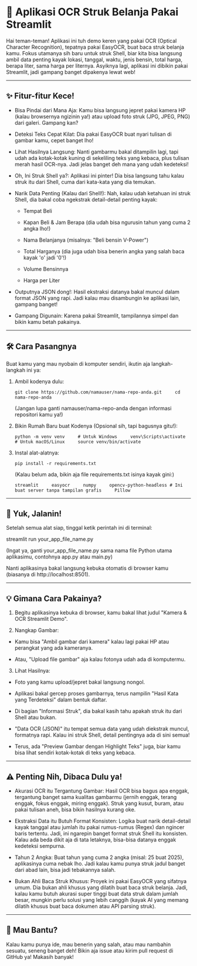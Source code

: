  # 🧾 Aplikasi OCR Struk Belanja Pakai Streamlit

 Hai teman-teman! Aplikasi ini tuh demo keren yang pakai OCR (Optical Character Recognition), tepatnya pakai EasyOCR, buat baca struk belanja kamu. Fokus utamanya sih baru untuk struk Shell, biar kita bisa langsung ambil data penting kayak lokasi, tanggal, waktu, jenis bensin, total harga, berapa liter, sama harga per liternya. Asyiknya lagi, aplikasi ini dibikin pakai Streamlit, jadi gampang banget dipakenya lewat web!

 ---

 ## ✨ Fitur-fitur Kece!

 * Bisa Pindai dari Mana Aja: Kamu bisa langsung jepret pakai kamera HP (kalau browsernya ngizinin ya!) atau upload foto struk (JPG, JPEG, PNG) dari galeri. Gampang kan?

 * Deteksi Teks Cepat Kilat: Dia pakai EasyOCR buat nyari tulisan di gambar kamu, cepet banget lho!

 * Lihat Hasilnya Langsung: Nanti gambarmu bakal ditampilin lagi, tapi udah ada kotak-kotak kuning di sekeliling teks yang kebaca, plus tulisan merah hasil OCR-nya. Jadi jelas banget deh mana yang udah kedeteksi!

 * Oh, Ini Struk Shell ya?: Aplikasi ini pinter! Dia bisa langsung tahu kalau struk itu dari Shell, cuma dari kata-kata yang dia temukan.

 * Narik Data Penting (Kalau dari Shell!): Nah, kalau udah ketahuan ini struk Shell, dia bakal coba ngekstrak detail-detail penting kayak:

   * Tempat Beli

   * Kapan Beli & Jam Berapa (dia udah bisa ngurusin tahun yang cuma 2 angka lho!)

   * Nama Belanjanya (misalnya: "Beli bensin V-Power")

   * Total Harganya (dia juga udah bisa benerin angka yang salah baca kayak 'o' jadi '0'!)

   * Volume Bensinnya

   * Harga per Liter

 * Outputnya JSON dong!: Hasil ekstraksi datanya bakal muncul dalam format JSON yang rapi. Jadi kalau mau disambungin ke aplikasi lain, gampang banget!

 * Gampang Digunain: Karena pakai Streamlit, tampilannya simpel dan bikin kamu betah pakainya.

 ---

 ## 🛠️ Cara Pasangnya

 Buat kamu yang mau nyobain di komputer sendiri, ikutin aja langkah-langkah ini ya:

 1. Ambil kodenya dulu:

        git clone https://github.com/namauser/nama-repo-anda.git     cd nama-repo-anda         

    (Jangan lupa ganti namauser/nama-repo-anda dengan informasi repositori kamu ya!)

 2. Bikin Rumah Baru buat Kodenya (Opsional sih, tapi bagusnya gitu!):

        python -m venv venv     # Untuk Windows     venv\Scripts\activate     # Untuk macOS/Linux     source venv/bin/activate         

 3. Instal alat-alatnya:

        pip install -r requirements.txt         

    (Kalau belum ada, bikin aja file requirements.txt isinya kayak gini:)

        streamlit     easyocr     numpy     opencv-python-headless # Ini buat server tanpa tampilan grafis     Pillow         

 ---

 ## 🚀 Yuk, Jalanin!

 Setelah semua alat siap, tinggal ketik perintah ini di terminal:

  streamlit run your_app_file_name.py  

 (Ingat ya, ganti your_app_file_name.py sama nama file Python utama aplikasimu, contohnya app.py atau main.py)

 Nanti aplikasinya bakal langsung kebuka otomatis di browser kamu (biasanya di http://localhost:8501).

 ---

 ## 💡 Gimana Cara Pakainya?

 1. Begitu aplikasinya kebuka di browser, kamu bakal lihat judul "Kamera & OCR Streamlit Demo".

 2. Nangkap Gambar:

   * Kamu bisa "Ambil gambar dari kamera" kalau lagi pakai HP atau perangkat yang ada kameranya.

   * Atau, "Upload file gambar" aja kalau fotonya udah ada di komputermu.

 3. Lihat Hasilnya:

   * Foto yang kamu upload/jepret bakal langsung nongol.

   * Aplikasi bakal gercep proses gambarnya, terus nampilin "Hasil Kata yang Terdeteksi" dalam bentuk daftar.

   * Di bagian "Informasi Struk", dia bakal kasih tahu apakah struk itu dari Shell atau bukan.

   * "Data OCR (JSON)" itu tempat semua data yang udah diekstrak muncul, formatnya rapi. Kalau ini struk Shell, detail pentingnya ada di sini semua!

   * Terus, ada "Preview Gambar dengan Highlight Teks" juga, biar kamu bisa lihat sendiri kotak-kotak di teks yang kebaca.

 ---

 ## ⚠️ Penting Nih, Dibaca Dulu ya!

 * Akurasi OCR itu Tergantung Gambar: Hasil OCR bisa bagus apa enggak, tergantung banget sama kualitas gambarmu (jernih enggak, terang enggak, fokus enggak, miring enggak). Struk yang kusut, buram, atau pakai tulisan aneh, bisa bikin hasilnya kurang oke.

 * Ekstraksi Data itu Butuh Format Konsisten: Logika buat narik detail-detail kayak tanggal atau jumlah itu pakai rumus-rumus (Regex) dan ngincer baris tertentu. Jadi, ini ngarepin banget format struk Shell itu konsisten. Kalau ada beda dikit aja di tata letaknya, bisa-bisa datanya enggak kedeteksi sempurna.

 * Tahun 2 Angka: Buat tahun yang cuma 2 angka (misal: 25 buat 2025), aplikasinya cuma nebak lho. Jadi kalau kamu punya struk jadul banget dari abad lain, bisa jadi tebakannya salah.

 * Bukan Ahli Baca Struk Khusus: Proyek ini pakai EasyOCR yang sifatnya umum. Dia bukan ahli khusus yang dilatih buat baca struk belanja. Jadi, kalau kamu butuh akurasi super tinggi buat data struk dalam jumlah besar, mungkin perlu solusi yang lebih canggih (kayak AI yang memang dilatih khusus buat baca dokumen atau API parsing struk).

 ---

 ## 🤝 Mau Bantu?

 Kalau kamu punya ide, mau benerin yang salah, atau mau nambahin sesuatu, seneng banget deh! Bikin aja issue atau kirim pull request di GitHub ya! Makasih banyak!